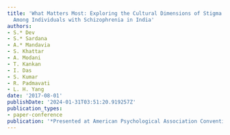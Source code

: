 ```yaml
---
title: 'What Matters Most: Exploring the Cultural Dimensions of Stigma Experiences
  Among Individuals with Schizophrenia in India'
authors:
- S.* Dev
- S.* Sardana
- A.* Mandavia
- S. Khattar
- A. Modani
- T. Kankan
- I. Das
- S. Kumar
- R. Padmavati
- L. H. Yang
date: '2017-08-01'
publishDate: '2024-01-31T03:51:20.919257Z'
publication_types:
- paper-conference
publication: '*Presented at American Psychological Association Convention*'
---
```

